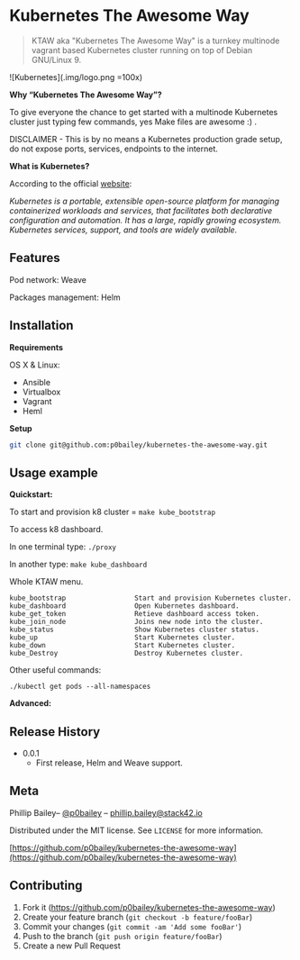 
# Kubernetes The Awesome Way

>KTAW aka "Kubernetes The Awesome Way" is a turnkey multinode vagrant based Kubernetes cluster running on top of Debian GNU/Linux 9.

![Kubernetes](.img/logo.png =100x)

**Why “Kubernetes The Awesome Way”?**

To give everyone the chance to get started with a multinode Kubernetes cluster just typing few commands, yes Make files are awesome :) .

DISCLAIMER - This is by no means a Kubernetes production grade setup, do not expose ports, services, endpoints to the internet.


**What is Kubernetes?**

According to the official [website](https://kubernetes.io/docs/concepts/overview/what-is-kubernetes/):

_Kubernetes is a portable, extensible open-source platform for managing containerized workloads and services, that facilitates both declarative configuration and automation. It has a large, rapidly growing ecosystem. Kubernetes services, support, and tools are widely available._


## Features

Pod network: Weave

Packages management: Helm

## Installation

**Requirements**

OS X & Linux:

- Ansible
- Virtualbox
- Vagrant
- Heml

**Setup**

```sh
git clone git@github.com:p0bailey/kubernetes-the-awesome-way.git
```


## Usage example

**Quickstart:**

To start and provision k8 cluster = `make kube_bootstrap`

To access k8 dashboard.

In one terminal type: `./proxy`

In another type:  `make kube_dashboard`



Whole KTAW menu.
```
kube_bootstrap                 Start and provision Kubernetes cluster.
kube_dashboard                 Open Kubernetes dashboard.
kube_get_token                 Retieve dashboard access token.
kube_join_node                 Joins new node into the cluster.
kube_status                    Show Kubernetes cluster status.
kube_up                        Start Kubernetes cluster.
kube_down                      Start Kubernetes cluster.
kube_Destroy                   Destroy Kubernetes cluster.

```


Other useful commands:

`./kubectl get pods --all-namespaces`

**Advanced:**




## Release History

* 0.0.1
    * First release, Helm and Weave support.

## Meta

Phillip Bailey– [@p0bailey](https://twitter.com/@p0bailey) – phillip.bailey@stack42.io

Distributed under the MIT license. See ``LICENSE`` for more information.

[https://github.com/p0bailey/kubernetes-the-awesome-way](https://github.com/p0bailey/kubernetes-the-awesome-way)

## Contributing

1. Fork it (<https://github.com/p0bailey/kubernetes-the-awesome-way>)
2. Create your feature branch (`git checkout -b feature/fooBar`)
3. Commit your changes (`git commit -am 'Add some fooBar'`)
4. Push to the branch (`git push origin feature/fooBar`)
5. Create a new Pull Request
